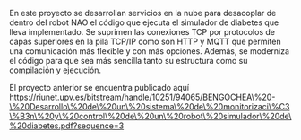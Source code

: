 En este proyecto se desarrollan servicios en la nube para desacoplar de dentro del robot NAO el código que ejecuta el simulador de diabetes que lleva implementado. Se suprimen las conexiones TCP por protocolos de capas superiores en la pila TCP/IP como son HTTP y MQTT que permiten una comunicación más flexible y con más opciones. Además, se moderniza el código para que sea más sencilla tanto su estructura como su compilación y ejecución.

El proyecto anterior se encuentra publicado aquí https://riunet.upv.es/bitstream/handle/10251/94065/BENGOCHEA\%20-\%20Desarrollo\%20de\%20un\%20sistema\%20de\%20monitorizaci\%C3\%B3n\%20y\%20control\%20de\%20un\%20robot\%20simulador\%20de\%20diabetes.pdf?sequence=3
